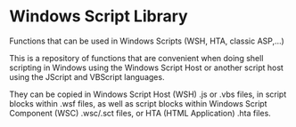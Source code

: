 # Windows Script Library
Functions that can be used in Windows Scripts (WSH, HTA, classic ASP,…)

This is a repository of functions that are convenient when doing shell scripting in Windows using the Windows Script Host or another script host using the JScript and VBScript languages.

They can be copied in Windows Script Host (WSH) .js or .vbs files, in script blocks within .wsf files, as well as script blocks within Windows Script Component (WSC) .wsc/.sct files, or HTA (HTML Application) .hta files.
